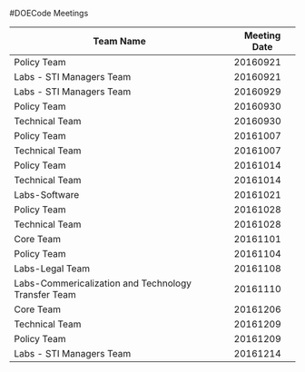 #DOECode Meetings

| Team Name | Meeting Date |
| --------- | ------------ |
| Policy Team | 20160921 |
| Labs - STI Managers Team | 20160921 |
| Labs - STI Managers Team | 20160929 |
| Policy Team | 20160930 |
| Technical Team | 20160930 |
| Policy Team | 20161007 |
| Technical Team | 20161007 |
| Policy Team | 20161014 |
| Technical Team | 20161014 |
| Labs-Software | 20161021 |
| Policy Team | 20161028 |
| Technical Team | 20161028 |
| Core Team | 20161101 |
| Policy Team | 20161104 |
| Labs-Legal Team | 20161108 |
| Labs-Commericalization and Technology Transfer Team | 20161110 |
| Core Team | 20161206 |
| Technical Team | 20161209 |
| Policy Team | 20161209 |
| Labs - STI Managers Team | 20161214 |
